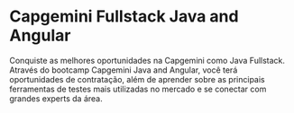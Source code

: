 # Capgemini Fullstack Java and Angular
Conquiste as melhores oportunidades na Capgemini como Java Fullstack.
 Através do bootcamp Capgemini Java and Angular, você terá oportunidades de contratação,
 além de aprender sobre as principais ferramentas de testes mais utilizadas no mercado e se conectar com grandes experts da área.
